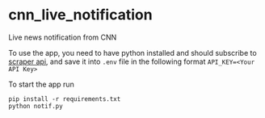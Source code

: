 # cnn_live_notification
Live news notification from CNN

To use the app, you need to have python installed and should subscribe to [scraper api](https://www.scraperapi.com/), and save it into `.env` file in the following format `API_KEY=<Your API Key>`

To start the app run
```
pip install -r requirements.txt
python notif.py
```
